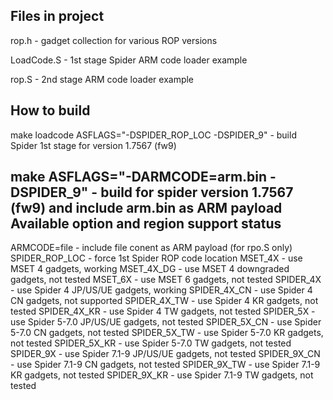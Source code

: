 Files in project
-----
rop.h - gadget collection for various ROP versions

LoadCode.S - 1st stage Spider ARM code loader example

rop.S - 2nd stage ARM code loader example

How to build
-----
make loadcode ASFLAGS="-DSPIDER_ROP_LOC -DSPIDER_9" - build Spider 1st stage for version 1.7567 (fw9)

make ASFLAGS="-DARMCODE=arm.bin -DSPIDER_9" - build for spider version 1.7567 (fw9) and include arm.bin as ARM payload
Available option and region support status
-----
ARMCODE=file - include file conent as ARM payload (for rpo.S only)
SPIDER_ROP_LOC - force 1st Spider ROP code location
MSET_4X - use MSET 4 gadgets, working
MSET_4X_DG - use MSET 4 downgraded gadgets, not tested
MSET_6X - use MSET 6 gadgets, not tested
SPIDER_4X - use Spider 4 JP/US/UE gadgets, working
SPIDER_4X_CN - use Spider 4 CN gadgets, not supported
SPIDER_4X_TW - use Spider 4 KR gadgets, not tested
SPIDER_4X_KR - use Spider 4 TW gadgets, not tested
SPIDER_5X - use Spider 5-7.0 JP/US/UE gadgets, not tested
SPIDER_5X_CN - use Spider 5-7.0 CN gadgets, not tested
SPIDER_5X_TW - use Spider 5-7.0 KR gadgets, not tested
SPIDER_5X_KR - use Spider 5-7.0 TW gadgets, not tested
SPIDER_9X - use Spider 7.1-9 JP/US/UE gadgets, not tested
SPIDER_9X_CN - use Spider 7.1-9 CN gadgets, not tested
SPIDER_9X_TW - use Spider 7.1-9 KR gadgets, not tested
SPIDER_9X_KR - use Spider 7.1-9 TW gadgets, not tested


